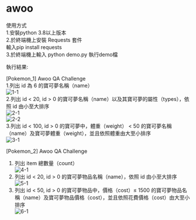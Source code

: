 # awoo

使用方式  
1.安裝python 3.8以上版本  
2.於終端機上安裝 Requests 套件  
  輸入pip install requests  
3.於終端機上輸入 python demo.py 執行demo檔  
  
  
執行結果:  
  
[Pokemon_1] Awoo QA Challenge  
1.列出 id 為 6 的寶可夢名稱（name）  
![1-1](https://github.com/iori071115/awoo/assets/75652032/48e9e621-13c4-44a6-8094-bbb0e563a177)  
2.列出 id < 20, id > 0 的寶可夢名稱（name）以及其寶可夢的屬性（types），依照 id 由小至大排序  
![2-1](https://github.com/iori071115/awoo/assets/75652032/c2009673-9e55-4409-b05c-895f06fa4ff3)  
![2-2](https://github.com/iori071115/awoo/assets/75652032/e57c18d9-35ab-408a-a07e-ed82e288306c)  
3.列出 id < 100, id > 0 的寶可夢中，體重（weight） < 50 的寶可夢名稱（name）及寶可夢體重（weight），並且依照體重由大至小排序  
![3-1](https://github.com/iori071115/awoo/assets/75652032/5c7a7a56-25ab-47fb-9e23-6bd8abdd273d)  
  
[Pokemon_2] Awoo QA Challenge  
1. 列出 item 總數量（count）  
![4-1](https://github.com/iori071115/awoo/assets/75652032/d9594051-b200-4733-be0a-483da10daa5a)  
2. 列出 id < 20, id > 0 的寶可夢物品名稱（name），依照 id 由小至大排序  
![5-1](https://github.com/iori071115/awoo/assets/75652032/90ad88a9-34c8-4d63-8e36-378dff314294)  
3. 列出 id < 50, id > 0 的寶可夢物品中，價格（cost）≤ 1500 的寶可夢物品名稱（name）及寶可夢物品價格（cost），並且依照花費價格（cost）由大至小排序  
![6-1](https://github.com/iori071115/awoo/assets/75652032/eaa1b8e5-6100-463a-b950-62d21b9566b5)  
